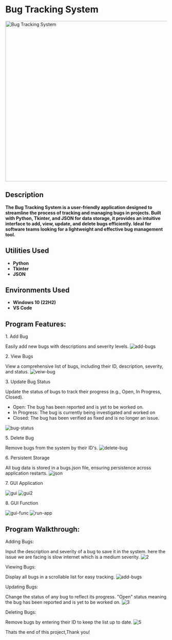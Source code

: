 <h1>Bug Tracking System</h1> <img src="https://i.ibb.co/xSznyqc/image.jpg" alt="Bug Tracking System" width="1000" height="500">


<h2>Description</h2> <b>The Bug Tracking System is a user-friendly application designed to streamline the process of tracking and managing bugs in projects. Built with Python, Tkinter, and JSON for data storage, it provides an intuitive interface to add, view, update, and delete bugs efficiently. Ideal for software teams looking for a lightweight and effective bug management tool.</b> 

<h2>Utilities Used</h2>

- <b>Python</b>
- <b>Tkinter</b>
- <b>JSON</b>

<h2>Environments Used</h2>

- <b>Windows 10 (22H2)</b>
- <b>VS Code</b>

<h2>Program Features:</h2>

<p>1. Add Bug </p>
Easily add new bugs with descriptions and severity levels.
<img src="https://i.ibb.co/5RzWXn4/add-bugs.png" alt="add-bugs" border="0">

<p>2. View Bugs </p>
View a comprehensive list of bugs, including their ID, description, severity, and status.
<img src="https://i.ibb.co/JkX4hcg/veiw-bug.png" alt="veiw-bug" border="0">

<p>3. Update Bug Status </p>
Update the status of bugs to track their progress (e.g., Open, In Progress, Closed).

- Open: The bug has been reported and is yet to be worked on. <br>
- In Progress: The bug is currently being investigated and worked on <br>
- Closed: The bug has been verified as fixed and is no longer an issue.
<img src="https://i.ibb.co/9WH1pG3/bug-status.png" alt="bug-status" border="0">

<p>5. Delete Bug </p>
Remove bugs from the system by their ID's.
<img src="https://i.ibb.co/R4qBpZF/delete-bug.png" alt="delete-bug" border="0">

<p>6. Persistent Storage </p>
All bug data is stored in a bugs.json file, ensuring persistence across application restarts.
<img src="https://i.ibb.co/vZRsqDP/json.png" alt="json" border="0">

<p>7. GUI Application </p>
<img src="https://i.ibb.co/bdfcMbL/gui.png" alt="gui" border="0">
<img src="https://i.ibb.co/F7xCg4w/gui2.png" alt="gui2" border="0">

<p>8. GUI Function </p>
<img src="https://i.ibb.co/52s5bQh/gui-func.png" alt="gui-func" border="0">
<img src="https://i.ibb.co/6nyffFC/run-app.png" alt="run-app" border="0">

<h2>Program Walkthrough:</h2>

<p>Adding Bugs: </p>
Input the description and severity of a bug to save it in the system.
here the issue we are facing is slow internet which is a medium severity.
<img src="https://i.ibb.co/nPNypyG/2.png" alt="2" border="0">

<p>Viewing Bugs:</p> 
Display all bugs in a scrollable list for easy tracking.
<img src="https://i.ibb.co/5RzWXn4/add-bugs.png" alt="add-bugs" border="0">

<p>Updating Bugs: </p>
Change the status of any bug to reflect its progress.
"Open" status meaning the bug has been reported and is yet to be worked on.
<img src="https://i.ibb.co/NYwxCT8/3.png" alt="3" border="0">

<p>Deleting Bugs: </p>
Remove bugs by entering their ID to keep the list up to date.
<img src="https://i.ibb.co/Qnb1GzX/5.png" alt="5" border="0">

<p>Thats the end of this project,Thank you! <p/>
